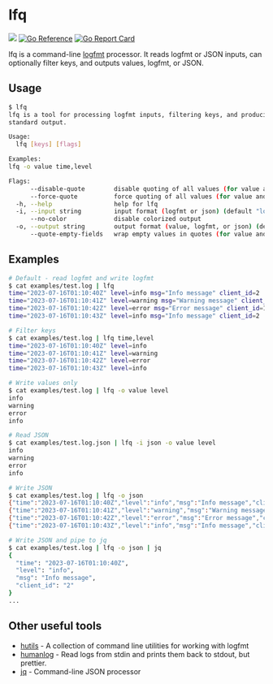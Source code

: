 # lfq

[![](https://github.com/mattcontinisio/lfq/actions/workflows/test.yml/badge.svg)](https://github.com/mattcontinisio/lfq/actions)
[![Go Reference](https://pkg.go.dev/badge/github.com/mattcontinisio/lfq.svg)](https://pkg.go.dev/github.com/mattcontinisio/lfq)
[![Go Report Card](https://goreportcard.com/badge/github.com/mattcontinisio/lfq)](https://goreportcard.com/report/github.com/mattcontinisio/lfq)

lfq is a command-line [logfmt](https://brandur.org/logfmt) processor. It reads logfmt or JSON inputs, can optionally filter keys, and outputs values, logfmt, or JSON.

## Usage

```sh
$ lfq
lfq is a tool for processing logfmt inputs, filtering keys, and producing results as values, logfmt, or JSON on
standard output.

Usage:
  lfq [keys] [flags]

Examples:
lfq -o value time,level

Flags:
      --disable-quote        disable quoting of all values (for value and logfmt output)
      --force-quote          force quoting of all values (for value and logfmt output)
  -h, --help                 help for lfq
  -i, --input string         input format (logfmt or json) (default "logfmt")
      --no-color             disable colorized output
  -o, --output string        output format (value, logfmt, or json) (default "logfmt")
      --quote-empty-fields   wrap empty values in quotes (for value and logfmt output)
```

## Examples

```sh
# Default - read logfmt and write logfmt
$ cat examples/test.log | lfq
time="2023-07-16T01:10:40Z" level=info msg="Info message" client_id=2
time="2023-07-16T01:10:41Z" level=warning msg="Warning message" client_id=1
time="2023-07-16T01:10:42Z" level=error msg="Error message" client_id=1
time="2023-07-16T01:10:43Z" level=info msg="Info message" client_id=2

# Filter keys
$ cat examples/test.log | lfq time,level
time="2023-07-16T01:10:40Z" level=info
time="2023-07-16T01:10:41Z" level=warning
time="2023-07-16T01:10:42Z" level=error
time="2023-07-16T01:10:43Z" level=info

# Write values only
$ cat examples/test.log | lfq -o value level
info
warning
error
info

# Read JSON
$ cat examples/test.log.json | lfq -i json -o value level
info
warning
error
info

# Write JSON
$ cat examples/test.log | lfq -o json
{"time":"2023-07-16T01:10:40Z","level":"info","msg":"Info message","client_id":"2"}
{"time":"2023-07-16T01:10:41Z","level":"warning","msg":"Warning message","client_id":"1"}
{"time":"2023-07-16T01:10:42Z","level":"error","msg":"Error message","client_id":"1"}
{"time":"2023-07-16T01:10:43Z","level":"info","msg":"Info message","client_id":"2"}

# Write JSON and pipe to jq
$ cat examples/test.log | lfq -o json | jq
{
  "time": "2023-07-16T01:10:40Z",
  "level": "info",
  "msg": "Info message",
  "client_id": "2"
}
...
```

## Other useful tools

- [hutils](https://github.com/brandur/hutils) - A collection of command line utilities for working with logfmt
- [humanlog](https://github.com/humanlogio/humanlog) - Read logs from stdin and prints them back to stdout, but prettier.
- [jq](https://github.com/jqlang/jq) - Command-line JSON processor
